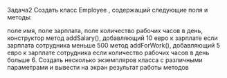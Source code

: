 Задача2
Создать класс Employee , содержащий следующие поля и методы:

поле имя,
поле зарплата,
поле количество рабочих часов в день,
конструктор
метод addSalary(), добавляющий 10 евро к зарплате если зарплата сотрудника меньше 500
метод addForWork(), добавляющий 5 евро к зарплате сотрудника если количество рабочих часов в день больше 6.
Создать несколько экземпляров класса с различными параметрами и вывести на экран результат работы методов
